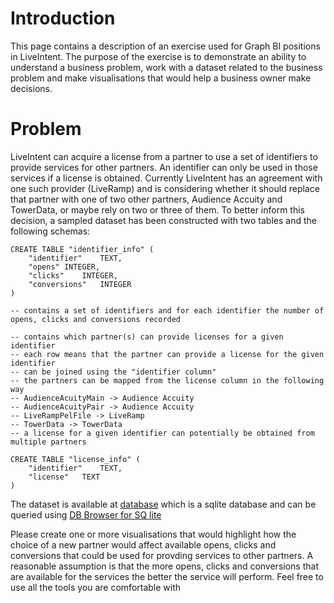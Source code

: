 # Introduction

This page contains a description of an exercise used for Graph BI positions in LiveIntent. The purpose of the exercise is to demonstrate an ability to understand a business problem, work with a dataset related to the business problem and make visualisations that would help a business owner make decisions.


# Problem

LiveIntent can acquire a license from a partner to use a set of identifiers to provide services for other partners. An identifier can only be used in those services if a license is obtained. Currently LiveIntent has an agreement with one such provider (LiveRamp) and is considering whether it should replace that partner with one of two other partners, Audience Accuity and TowerData, or maybe rely on two or three of them. To better inform this decision, a sampled dataset has been constructed with two tables and the following schemas:

```
CREATE TABLE "identifier_info" (
	"identifier"	TEXT,
	"opens"	INTEGER,
	"clicks"	INTEGER,
	"conversions"	INTEGER
)

-- contains a set of identifiers and for each identifier the number of opens, clicks and conversions recorded

-- contains which partner(s) can provide licenses for a given identifier
-- each row means that the partner can provide a license for the given identifier
-- can be joined using the "identifier column"
-- the partners can be mapped from the license column in the following way
-- AudienceAcuityMain -> Audience Accuity
-- AudienceAcuityPair -> Audience Accuity
-- LiveRampPelFile -> LiveRamp
-- TowerData -> TowerData
-- a license for a given identifier can potentially be obtained from multiple partners

CREATE TABLE "license_info" (
	"identifier"	TEXT,
	"license"	TEXT
)
```

The dataset is available at [database](bi-exercise.db) which is a sqlite database and can be queried using [DB Browser for SQ lite](https://sqlitebrowser.org/dl/)

Please create one or more visualisations that would highlight how the choice of a new partner would affect available opens, clicks and conversions that could be used for provding services to other partners. A reasonable assumption is that the more opens, clicks and conversions that are available for the services the better the service will perform. Feel free to use all the tools you are comfortable with
